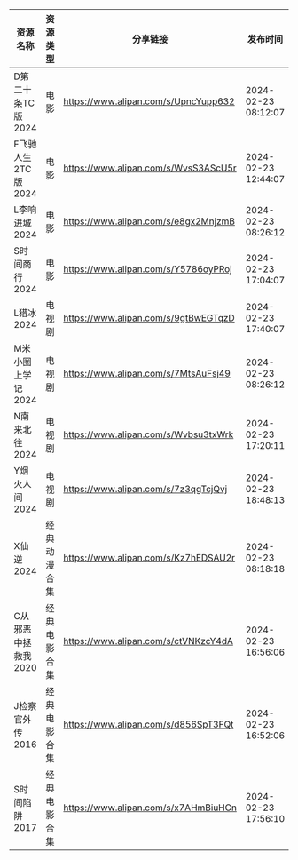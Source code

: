 | 资源名称          | 资源类型   | 分享链接                                 | 发布时间                |
| ------------- | ------ | ------------------------------------ | ------------------- |
| D第二十条TC版2024  | 电影     | https://www.alipan.com/s/UpncYupp632 | 2024-02-23 08:12:07 |
| F飞驰人生2TC版2024 | 电影     | https://www.alipan.com/s/WvsS3AScU5r | 2024-02-23 12:44:07 |
| L李响进城2024     | 电影     | https://www.alipan.com/s/e8gx2MnjzmB | 2024-02-23 08:26:12 |
| S时间商行2024     | 电影     | https://www.alipan.com/s/Y5786oyPRoj | 2024-02-23 17:04:07 |
| L猎冰2024       | 电视剧    | https://www.alipan.com/s/9gtBwEGTqzD | 2024-02-23 17:40:07 |
| M米小圈上学记2024   | 电视剧    | https://www.alipan.com/s/7MtsAuFsj49 | 2024-02-23 08:26:12 |
| N南来北往2024     | 电视剧    | https://www.alipan.com/s/Wvbsu3txWrk | 2024-02-23 17:20:11 |
| Y烟火人间2024     | 电视剧    | https://www.alipan.com/s/7z3qgTcjQvj | 2024-02-23 18:48:13 |
| X仙逆2024       | 经典动漫合集 | https://www.alipan.com/s/Kz7hEDSAU2r | 2024-02-23 08:18:18 |
| C从邪恶中拯救我2020  | 经典电影合集 | https://www.alipan.com/s/ctVNKzcY4dA | 2024-02-23 16:56:06 |
| J检察官外传2016    | 经典电影合集 | https://www.alipan.com/s/d856SpT3FQt | 2024-02-23 16:52:06 |
| S时间陷阱2017     | 经典电影合集 | https://www.alipan.com/s/x7AHmBiuHCn | 2024-02-23 17:56:10 |
